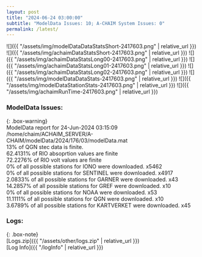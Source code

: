 ```yaml
---
layout: post
title: "2024-06-24 03:00:00"
subtitle: "ModelData Issues: 10; A-CHAIM System Issues: 0"
permalink: /latest/
---
```


![]({{ "/assets/img/modelDataDataStatsShort-2417603.png" | relative_url }})
![]({{ "/assets/img/achaimDataStatsShort-2417603.png" | relative_url }})
![]({{ "/assets/img/achaimDataStatsLong00-2417603.png" | relative_url }})
![]({{ "/assets/img/achaimDataStatsLong01-2417603.png" | relative_url }})
![]({{ "/assets/img/achaimDataStatsLong02-2417603.png" | relative_url }})
![]({{ "/assets/img/modelDataDataStats-2417603.png" | relative_url }})
![]({{ "/assets/img/modelDataStationStats-2417603.png" | relative_url }})
![]({{ "/assets/img/achaimRunTime-2417603.png" | relative_url }})


### ModelData Issues:  
  
{: .box-warning}  
 ModelData report for 24-Jun-2024 03:15:09   
 /home/chaim/ACHAIM_SERVER/A-CHAIM/modelData/2024/176/03/modelData.mat   
 13% of QGN stec data is finite.   
 62.4131% of RIO absoprtion values are finite   
 72.2276% of RIO volt values are finite   
 0% of all possible stations for IONO were downloaded. x5462   
 0% of all possible stations for SENTINEL were downloaded. x4917   
 2.0833% of all possible stations for GARNER were downloaded. x43   
 14.2857% of all possible stations for GREF were downloaded. x10   
 0% of all possible stations for NOAA were downloaded. x53   
 11.1111% of all possible stations for QGN were downloaded. x10   
 3.6789% of all possible stations for KARTVERKET were downloaded. x45   
  


### Logs:  
  
{: .box-note}  
[Logs.zip]({{ "/assets/other/logs.zip" | relative_url }})  
[Log Info]({{ "/logInfo" | relative_url }})  
